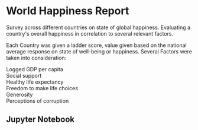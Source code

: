 # World Happiness Report
Survey across different countries on state of global happiness.
Evaluating a country's overall happiness in correlation to several relevant factors.

Each Country was given a ladder score, value given based on the national average response on state of well-being or happiness.
Several Factors were taken into consideration:

Logged GDP per capita           
Social support                  
Healthy life expectancy         
Freedom to make life choices    
Generosity                      
Perceptions of corruption 

## Jupyter Notebook
